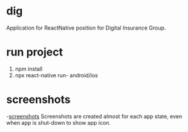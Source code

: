 # dig
Application for ReactNative position for Digital Insurance Group.

# run project
1. npm install
2. npx react-native run- android/ios

# screenshots
  -[screenshots](https://github.com/bobanminic96/dig/tree/main/app_screenshots)
  Screenshots are created almost for each app state, even when app is shut-down to show app icon.
